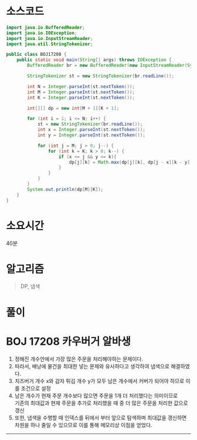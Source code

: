 # 소스코드

```Java
import java.io.BufferedReader;
import java.io.IOException;
import java.io.InputStreamReader;
import java.util.StringTokenizer;

public class BOJ17208 {
    public static void main(String[] args) throws IOException {
        BufferedReader br = new BufferedReader(new InputStreamReader(System.in));

        StringTokenizer st = new StringTokenizer(br.readLine());

        int N = Integer.parseInt(st.nextToken());
        int M = Integer.parseInt(st.nextToken());
        int K = Integer.parseInt(st.nextToken());

        int[][] dp = new int[M + 1][K + 1];

        for (int i = 1; i <= N; i++) {
            st = new StringTokenizer(br.readLine());
            int x = Integer.parseInt(st.nextToken());
            int y = Integer.parseInt(st.nextToken());

            for (int j = M; j > 0; j--) {
                for (int k = K; k > 0; k--) {
                    if (x <= j && y <= k){
                        dp[j][k] = Math.max(dp[j][k], dp[j - x][k - y] + 1);
                    }
                }
            }
        }
        System.out.println(dp[M][K]);
    }
}
```

# 소요시간

40분

# 알고리즘

> DP, 냅색

# 풀이

# BOJ 17208 카우버거 알바생

1. 정해진 개수안에서 가장 많은 주문을 처리해야하는 문제이다.
2. 따라서, 배낭에 물건을 최대한 넣는 문제와 유사하다고 생각하여 냅색으로 해결하였다.
3. 치즈버거 개수 x와 감자 튀김 개수 y가 모두 남은 개수에서 커버가 되어야 하므로 이를 조건으로 설정
4. 남은 개수가 현재 주문 개수보다 많으면 주문을 1개 더 처리했다는 의미이므로    
   기존의 최대값과 현재 주문을 추가로 처리했을 때 중 더 많은 주문을 처리한 값으로 갱신
5.  또한, 냅색을 수행할 때 인덱스를 뒤에서 부터 앞으로 탐색하며 최대값을 갱신하면 차원을 하나 줄일 수 있으므로 이를 통해 메모리상 이점을 얻었다.
   

---
